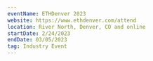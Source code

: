 ```yaml
---
eventName: ETHDenver 2023
website: https://www.ethdenver.com/attend
location: River North, Denver, CO and online
startDate: 2/24/2023
endDate: 03/05/2023
tag: Industry Event
---
```


